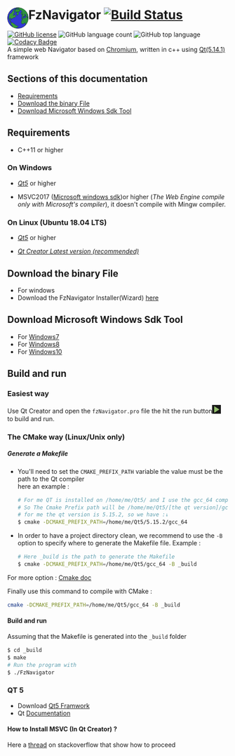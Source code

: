 # FzNavigator <img src="assets/fznavigator_icones/web.png" align="left" height="48" width="48" >  [![Build Status](https://travis-ci.org/faouziMohamed/fzNavigator.svg?branch=master)](https://travis-ci.org/faouziMohamed/fzNavigator)  
[![GitHub license](https://img.shields.io/github/license/faouziMohamed/fzNavigator)](https://github.com/faouziMohamed/fzNavigator/blob/master/LICENSE)  ![GitHub language count](https://img.shields.io/github/languages/count/faouzimohamed/fzNavigator)  ![GitHub top language](https://img.shields.io/github/languages/top/faouzimohamed/fznavigator)  [![Codacy Badge](https://api.codacy.com/project/badge/Grade/a76cf0b31db8478090be5bc2e708b55f)](https://app.codacy.com/manual/faouziMohamed/fzNavigator?utm_source=github.com&utm_medium=referral&utm_content=faouziMohamed/fzNavigator&utm_campaign=Badge_Grade_Dashboard)   
A simple web Navigator based on [Chromium](https://wiki.qt.io/QtWebEngine), written in c++ using [Qt(5.14.1)](https://download.qt.io/official_releases/qt/5.14/5.14.1/) framework  

## Sections of this documentation  
 - [Requirements](#requirements)  
 - [Download the binary File](#download-the-binary-file)  
 - [Download Microsoft Windows Sdk Tool](#download-microsoft-windows-sdk-tool)

## Requirements  

* C++11 or higher

 ### On Windows  

  - [_Qt5_](https://download.qt.io/official_releases/qt/) or higher  

  - MSVC2017 ([Microsoft windows sdk](https://developer.microsoft.com/en-US/windows/downloads/windows-10-sdk/))or higher (_The Web Engine compile only with Microsoft's compiler_), it doesn't compile with Mingw compiler.  

 ### On Linux (Ubuntu 18.04 LTS)

  - [_Qt5_](https://www.qt.io/download-open-source) or higher  
   
 - [_Qt Creator _Latest version_ (recommended)_](https://download.qt.io/official_releases/qtcreator/4.11/)
   
## Download the binary File  
- For windows  
 - Download the FzNavigator Installer(Wizard) [here](https://github.com/faouziMohamed/fzNavigator/releases/tag/V0.2-wizzared)  
## Download Microsoft Windows Sdk Tool  
 - For [Windows7](https://www.microsoft.com/en-us/download/details.aspx?id=8279)  
 - For [Windows8](https://support.microsoft.com/en-us/help/2780680/an-update-is-available-for-windows-sdk-for-windows-8)  
 - For [Windows10](https://developer.microsoft.com/en-US/windows/downloads/windows-10-sdk/)  


## Build and run
### Easiest way
 Use Qt Creator and open the `fzNavigator.pro` file the hit the run button<img src="assets/images/run_button.png" width=20 alt="run button" /> to build and run.

### The CMake way (Linux/Unix only)

##### Generate a Makefile

 - You'll need to set the `CMAKE_PREFIX_PATH` variable the value must be the path to the Qt compiler  
   here an example :  
   
   ```bash
   # For me QT is installed on /home/me/Qt5/ and I use the gcc_64 compiler
   # So The Cmake Prefix path will be /home/me/Qt5/[the qt version]/gcc_64
   # for me the qt version is 5.15.2, so we have :↓
   $ cmake -DCMAKE_PREFIX_PATH=/home/me/Qt5/5.15.2/gcc_64
   ```
 - In order to have a project directory clean, we recommend to use the `-B ` option to specify 
   where to generate the Makefile file.
   Example : 
   
   ```bash
   # Here _build is the path to generate the Makefile
   $ cmake -DCMAKE_PREFIX_PATH=/home/me/Qt5/gcc_64 -B _build
   ```

For more option : [Cmake doc](https://cmake.org/cmake/help/latest/manual/cmake.1.html)

Finally use this command to compile with CMake :  

```bash
cmake -DCMAKE_PREFIX_PATH=/home/me/Qt5/gcc_64 -B _build
```

#### Build and run

Assuming that the Makefile is generated into the `_build` folder 
```bash
$ cd _build
$ make
# Run the program with 
$ ./FzNavigator
```

### QT 5

 - Download [Qt5 Framwork](https://download.qt.io/official_releases/qt/)  
 - Qt [Documentation](https://doc.qt.io/)  
 #### How to Install MSVC (In Qt Creator) ?  
 Here a [thread](https://stackoverflow.com/questions/47773289/debugging-in-qtcreator-using-msvc2017-compiler#answers) on stackoverflow that show how to proceed  

